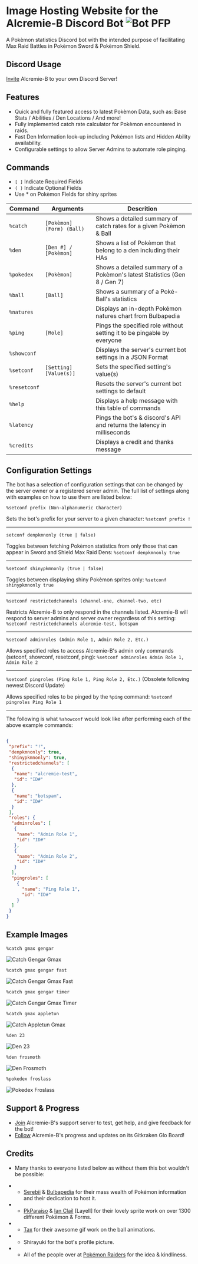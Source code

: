 # Image Hosting Website for the Alcremie-B Discord Bot ![Bot PFP](https://raphgg.github.io/den-bot/data/icons/botpfp.png "Lovely Baby")
A Pokèmon statistics Discord bot with the intended purpose of facilitating Max Raid Battles in Pokèmon Sword & Pokèmon Shield.

## Discord Usage
[Invite](https://discordapp.com/api/oauth2/authorize?client_id=663505910580248587&permissions=0&scope=bot "Alcremie-B w/ No Permissions") Alcremie-B to your own Discord Server!

## Features 
* Quick and fully featured access to latest Pokèmon Data, such as: Base Stats / Abilities / Den Locations / And more!
* Fully implemented catch rate calculator for Pokèmon encountered in raids.
* Fast Den Information look-up including Pokémon lists and Hidden Ability availability.
* Configurable settings to allow Server Admins to automate role pinging.

## Commands
* `[ ]` Indicate Required Fields
* `( )` Indicate Optional Fields
* Use * on Pokèmon Fields for shiny sprites

| Command       | Arguments                | Descrition                                                                 |
|---------------|--------------------------|----------------------------------------------------------------------------|
| `%catch`      | `[Pokèmon] (Form) (Ball)`| Shows a detailed summary of catch rates for a given Pokèmon & Ball         |
| `%den`        | `[Den #] / [Pokèmon]`    | Shows a list of Pokèmon that belong to a den including their HAs           |
| `%pokedex`    | `[Pokèmon]`              | Shows a detailed summary of a Pokèmon's latest Statistics (Gen 8 / Gen 7)  |
| `%ball`       | `[Ball]`                 | Shows a summary of a Poké-Ball's statistics                                |
| `%natures`    |                          | Displays an in-depth Pokémon natures chart from Bulbapedia                 |
| `%ping`       | `[Role]`                 | Pings the specified role without setting it to be pingable by everyone     |
| `%showconf`   |                          | Displays the server's current bot settings in a JSON Format                |
| `%setconf`    | `[Setting] [Value(s)]`   | Sets the specified setting's value(s)                                      |
| `%resetconf`  |                          | Resets the server's current bot settings to default                        |
| `%help`       |                          | Displays a help message with this table of commands                        |
| `%latency`    |                          | Pings the bot's & discord's API and returns the latency in milliseconds    |
| `%credits`    |                          | Displays a credit and thanks message                                       |

## Configuration Settings
The bot has a selection of configuration settings that can be changed by the server owner or a registered server admin. The full list of settings along with examples on how to use them are listed below:

  `%setconf prefix (Non-alphanumeric Character)`
  
  Sets the bot's prefix for your server to a given character: `%setconf prefix !`
  
  ___

  `setconf denpkmnonly (true | false)`
  
  Toggles between fetching Pokèmon statistics from only those that can appear in Sword and Shield Max Raid Dens: `%setconf denpkmnonly true`
  
  ___

  `%setconf shinypkmnonly (true | false)`
  
  Toggles between displaying shiny Pokèmon sprites only: `%setconf shinypkmnonly true`
  ___
  
  `%setconf restrictedchannels (channel-one, channel-two, etc)`
  
  Restricts Alcremie-B to only respond in the channels listed. Alcremie-B will respond to server admins and server owner regardless of this setting: `%setconf restrictedchannels alcremie-test, botspam`
  
  ___

  `%setconf adminroles (Admin Role 1, Admin Role 2, Etc.)`
  
  Allows specified roles to access Alcremie-B's admin only commands (setconf, showconf, resetconf, ping): `%setconf adminroles Admin Role 1, Admin Role 2`
  
  ___

  `%setconf pingroles (Ping Role 1, Ping Role 2, Etc.)` (Obsolete following newest Discord Update)
  
  Allows specified roles to be pinged by the `%ping` command: `%setconf pingroles Ping Role 1`
  
  ___

The following is what `%showconf` would look like after performing each of the above example commands:

```json

{
 "prefix": "!",
 "denpkmnonly": true,
 "shinypkmnonly": true,
 "restrictedchannels": [
  {
   "name": "alcremie-test",
   "id": "ID#"
  },
  {
   "name": "botspam",
   "id": "ID#"
  }
 ],
 "roles": {
  "adminroles": [
   {
    "name": "Admin Role 1",
    "id": "ID#"
   },
   {
    "name": "Admin Role 2",
    "id": "ID#"
   }
  ],
  "pingroles": [
    {
      "name": "Ping Role 1",
      "id": "ID#"
    }
  ]
 }
}

```

## Example Images
`%catch gmax gengar`

![Catch Gengar Gmax](https://raphgg.github.io/den-bot/data/readme/catchgengargmax.png "Big Baby Boy")

`%catch gmax gengar fast`

![Catch Gengar Gmax Fast](https://raphgg.github.io/den-bot/data/readme/catchgengarfast.png "Speedy Boy 😳")

`%catch gmax gengar timer`

![Catch Gengar Gmax Timer](https://raphgg.github.io/den-bot/data/readme/catchgengartimer.png "He eats the clocks")

`%catch gmax appletun`

![Catch Appletun Gmax](https://raphgg.github.io/den-bot/data/readme/catchappletungmax.png "Promoted Apple of my Eye")

`%den 23`

![Den 23](https://raphgg.github.io/den-bot/data/readme/den23.png "Den Info!")

`%den frosmoth`

![Den Frosmoth](https://raphgg.github.io/den-bot/data/readme/denfrosmoth.png "Cutie Patootie")

`%pokedex froslass`

![Pokedex Froslass](https://raphgg.github.io/den-bot/data/readme/pokedexfroslass.png "Best Pokèmon Ever Made, Thanks For Coming to My TED Talk.")

## Support & Progress
* [Join](https://discord.gg/ZZU77fz) Alcremie-B's support server to test, get help, and give feedback for the bot!
* [Follow](https://app.gitkraken.com/glo/board/XjQu3nV7egARKaLs) Alcremie-B's progress and updates on its Gitkraken Glo Board!

## Credits
* Many thanks to everyone listed below as without them this bot wouldn't be possible:
- * [Serebii](https://Serebii.net) & [Bulbapedia](https://bulbapedia.bulbagarden.net/) for their mass wealth of Pokémon information and their dedication to host it.
- * [PkParaíso](https://pkparaiso.com) & [Ian Clail](https://www.smogon.com/forums/threads/sun-moon-sprite-project.3577711/) [Layell] for their lovely sprite work on over 1300 different Pokèmon & Forms.
- * [Tax](https://imgur.com/gallery/Tb82GTc) for their awesome gif work on the ball animations.
- * Shirayuki for the bot's profile picture.
- * All of the people over at [Pokémon Raiders](https://discordapp.com/invite/pokemonraiders) for the idea & kindliness.
